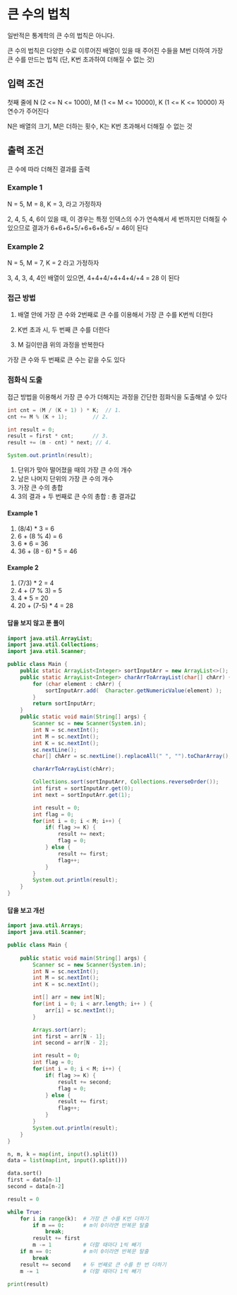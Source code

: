 # 큰 수의 법칙

일반적은 통계학의 큰 수의 법칙은 아니다.

큰 수의 법칙은 다양한 수로 이루어진 배열이 있을 때 주어진 수들을 M번 더하여 가장 큰 수를 만드는 법칙 (단, K번 초과하여 더해질 수 없는 것)

## 입력 조건

첫째 줄에 N (2 <= N <= 1000), M (1 <= M <= 10000), K (1 <= K <= 10000) 자연수가 주어진다

N은 배열의 크기, M은 더하는 횟수, K는 K번 초과해서 더해질 수 없는 것

## 출력 조건

큰 수에 따라 더해진 결과를 출력

### Example 1

N = 5, M = 8, K = 3, 라고 가정하자

2, 4, 5, 4, 6이 있을 때, 이 경우는 특정 인덱스의 수가 연속해서 세 번까지만 더해질 수 있으므로 결과가  6+6+6+5/+6+6+6+5/ = 46이 된다

### Example 2

N = 5, M = 7, K = 2 라고 가정하자

3, 4, 3, 4, 4인 배열이 있으면, 4+4+4/+4+4+4/+4 = 28 이 된다

### 접근 방법

1. 배열 안에 가장 큰 수와 2번째로 큰 수를 이용해서 가장 큰 수를 K번씩 더한다

2. K번 초과 시, 두 번째 큰 수를 더한다

3. M 길이만큼 위의 과정을 반복한다

가장 큰 수와 두 번째로 큰 수는 같을 수도 있다

### 점화식 도출

접근 방법을 이용해서 가장 큰 수가 더해지는 과정을 간단한 점화식을 도출해낼 수 있다

```java
int cnt = (M / (K + 1) ) * K;  // 1.
cnt += M % (K + 1);        // 2.

int result = 0;
result = first * cnt;      // 3.
result += (m - cnt) * next; // 4.

System.out.println(result);
```

1. 단위가 맞아 떨어졌을 때의 가장 큰 수의 개수
2. 남은 나머지 단위의 가장 큰 수의 개수 
3. 가장 큰 수의 총합
4. 3의 결과 + 두 번째로 큰 수의 총합 : 총 결과값

#### Example 1

1. (8/4) * 3 = 6
2. 6 + (8 % 4) = 6
3. 6 * 6 = 36
4. 36 + (8 - 6) * 5 = 46

#### Example 2

1. (7/3) * 2 = 4
2. 4 + (7 % 3) = 5
3. 4 * 5 = 20
4. 20 + (7-5) * 4 = 28

#### 답을 보지 않고 푼 풀이

```java
import java.util.ArrayList;
import java.util.Collections;
import java.util.Scanner;

public class Main {
    public static ArrayList<Integer> sortInputArr = new ArrayList<>();
    public static ArrayList<Integer> charArrToArrayList(char[] chArr) {
        for (char element : chArr) {
            sortInputArr.add(  Character.getNumericValue(element) );
        }
        return sortInputArr;
    }
    public static void main(String[] args) {
        Scanner sc = new Scanner(System.in);
        int N = sc.nextInt();
        int M = sc.nextInt();
        int K = sc.nextInt();
        sc.nextLine();
        char[] chArr = sc.nextLine().replaceAll(" ", "").toCharArray();

        charArrToArrayList(chArr);

        Collections.sort(sortInputArr, Collections.reverseOrder());
        int first = sortInputArr.get(0);
        int next = sortInputArr.get(1);

        int result = 0;
        int flag = 0;
        for(int i = 0; i < M; i++) {
            if( flag >= K) {
                result += next;
                flag = 0;
            } else {
                result += first;
                flag++;
            }
        }
        System.out.println(result);
    }
}
```

#### 답을 보고 개선

```java
import java.util.Arrays;
import java.util.Scanner;

public class Main {
    
    public static void main(String[] args) {
        Scanner sc = new Scanner(System.in);
        int N = sc.nextInt();
        int M = sc.nextInt();
        int K = sc.nextInt();

        int[] arr = new int[N];
        for(int i = 0; i < arr.length; i++ ) {
            arr[i] = sc.nextInt();
        }

        Arrays.sort(arr);
        int first = arr[N - 1];
        int second = arr[N - 2];

        int result = 0;
        int flag = 0;
        for(int i = 0; i < M; i++) {
            if( flag >= K) {
                result += second;
                flag = 0;
            } else {
                result += first;
                flag++;
            }
        }
        System.out.println(result);
    }
}
```

```python
n, m, k = map(int, input().split())
data = list(map(int, input().split()))

data.sort()
first = data[n-1]
second = data[n-2]

result = 0

while True:
    for i in range(k):  # 가장 큰 수를 K번 더하기
        if m == 0:      # m이 0이라면 반복문 탈출
            break;
        result += first
        m -= 1          # 더할 때마다 1씩 빼기
    if m == 0:          # m이 0이라면 반복문 탈출
        break
    result += second    # 두 번째로 큰 수를 한 번 더하기
    m -= 1              # 더할 때마다 1씩 빼기

print(result)
```